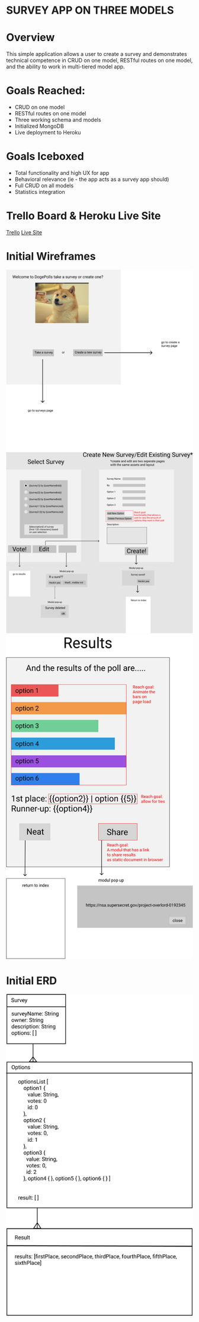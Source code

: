 # SURVEY APP ON THREE MODELS

# Overview
This simple application allows a user to create a survey and demonstrates technical competence in CRUD on one model, RESTful routes on one model, and the ability to work in multi-tiered model app.

# Goals Reached:
* CRUD on one model
* RESTful routes on one model
* Three working schema and models
* Initialized MongoDB
* Live deployment to Heroku

# Goals Iceboxed
* Total functionality and high UX for app
* Behavioral relevance (ie - the app acts as a survey app should)
* Full CRUD on all models
* Statistics integration 

# Trello Board & Heroku Live Site
[Trello](https://trello.com/b/llKbPics/ga-wdi-17-project-2)
[Live Site](https://immense-wave-34635.herokuapp.com/)

# Initial Wireframes
![wireframe](https://raw.githubusercontent.com/qchen3301/survey-app/master/wireframes/wireframe01.png)
![wireframe](https://raw.githubusercontent.com/qchen3301/survey-app/master/wireframes/wireframe02.png)
![wireframe](https://raw.githubusercontent.com/qchen3301/survey-app/master/wireframes/wireframe03.png)

# Initial ERD
![erd](https://raw.githubusercontent.com/qchen3301/survey-app/master/wireframes/erd.png)
